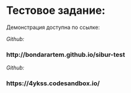 <h1>Тестовое задание:</h1>
<p>Демонстрация доступна по ссылке:</p>

<p><i>Github:</i></p>
<h3>http://bondarartem.github.io/sibur-test</h3>


<p><i>Github:</i></p>
<h3>https://4ykss.codesandbox.io/</h3>

